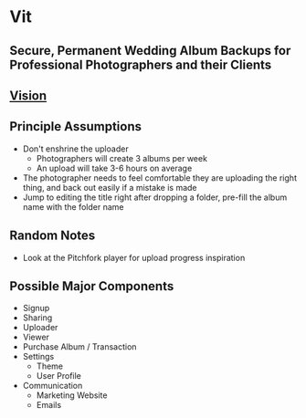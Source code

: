 # Vit

## Secure, Permanent Wedding Album Backups for Professional Photographers and their Clients

## [Vision](https://docs.google.com/document/d/14jd8sy2ppL-jpfdgnvRvK0JNCUwk4Sn7kTyiDfgpQ_c/edit?usp=drive_web)

## Principle Assumptions

* Don't enshrine the uploader
  * Photographers will create 3 albums per week
  * An upload will take 3-6 hours on average
* The photographer needs to feel comfortable they are uploading the right thing, and back out easily if a mistake is made
* Jump to editing the title right after dropping a folder, pre-fill the album name with the folder name

## Random Notes

* Look at the Pitchfork player for upload progress inspiration

## Possible Major Components

* Signup
* Sharing
* Uploader
* Viewer
* Purchase Album / Transaction
* Settings
  * Theme
  * User Profile
* Communication
  * Marketing Website
  * Emails
